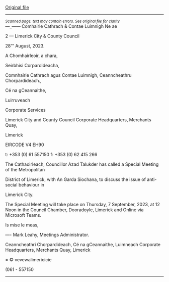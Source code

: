 [Original file](https://www.limerick.ie/sites/default/files/media/documents/2023-08/00-Agenda-Special-Meeting-of-Metropolitan-District-of-Limerick-7th-September-2023.pdf)

---
*<small>Scanned page, text may contain errors. See original file for clarity</small>*  
—_—— Comhairle Cathrach
& Contae Luimnigh
Ne ae

2 — Limerick City
& County Council

28'" August, 2023.

A Chomhairleoir, a chara,

Seirbhisi Corpardideacha,

Comnhairie Cathrach agus Contae Luimnigh,
Ceanncheathru Chorpardideach.,

Cé na gCeannaithe,

Luirruveach

Corporate Services

Limerick City and County Council
Corporate Headquarters,
Merchants Quay,

Limerick

EIRCODE V4 EH90

t: +353 (0) 61 557150
f: +353 (0) 62 415 266

The Cathaoirleach, Councillor Azad Talukder has called a Special Meeting of the Metropolitan

District of Limerick, with An Garda Siochana, to discuss the issue of anti-social behaviour in

Limerick City.

The Special Meeting will take place on Thursday, 7 September, 2023, at 12 Noon in the
Council Chamber, Dooradoyle, Limerick and Online via Microsoft Teams.

Is mise le meas,

—-
Mark Leahy,
Meetings Administrator.

Ceanncheathri Chorpardideach, Cé na gCeannaithe, Luimneach
Corporate Headquarters, Merchants Quay, Limerick

=
© vevewalimericicie

(061 - 557150


---

